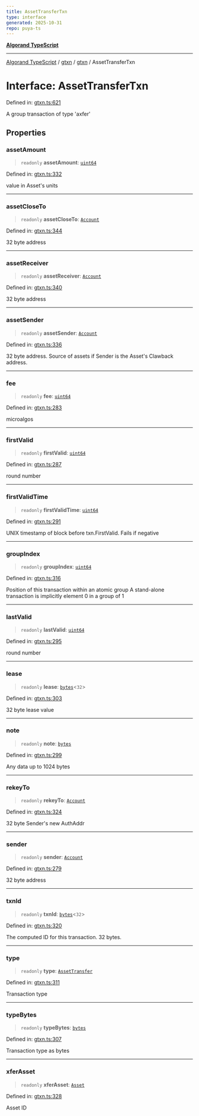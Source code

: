 ```yaml
---
title: AssetTransferTxn
type: interface
generated: 2025-10-31
repo: puya-ts
---
```

[**Algorand TypeScript**](../../../../README.md)

***

[Algorand TypeScript](../../../../modules.md) / [gtxn](../../../README.md) / [gtxn](../README.md) / AssetTransferTxn

# Interface: AssetTransferTxn

Defined in: [gtxn.ts:621](https://github.com/algorandfoundation/puya-ts/blob/main/packages/algo-ts/src/gtxn.ts#L621)

A group transaction of type 'axfer'

## Properties

### assetAmount

> `readonly` **assetAmount**: [`uint64`](../../../../index/type-aliases/uint64.md)

Defined in: [gtxn.ts:332](https://github.com/algorandfoundation/puya-ts/blob/main/packages/algo-ts/src/gtxn.ts#L332)

value in Asset's units

***

### assetCloseTo

> `readonly` **assetCloseTo**: [`Account`](../../../../index/type-aliases/Account.md)

Defined in: [gtxn.ts:344](https://github.com/algorandfoundation/puya-ts/blob/main/packages/algo-ts/src/gtxn.ts#L344)

32 byte address

***

### assetReceiver

> `readonly` **assetReceiver**: [`Account`](../../../../index/type-aliases/Account.md)

Defined in: [gtxn.ts:340](https://github.com/algorandfoundation/puya-ts/blob/main/packages/algo-ts/src/gtxn.ts#L340)

32 byte address

***

### assetSender

> `readonly` **assetSender**: [`Account`](../../../../index/type-aliases/Account.md)

Defined in: [gtxn.ts:336](https://github.com/algorandfoundation/puya-ts/blob/main/packages/algo-ts/src/gtxn.ts#L336)

32 byte address. Source of assets if Sender is the Asset's Clawback address.

***

### fee

> `readonly` **fee**: [`uint64`](../../../../index/type-aliases/uint64.md)

Defined in: [gtxn.ts:283](https://github.com/algorandfoundation/puya-ts/blob/main/packages/algo-ts/src/gtxn.ts#L283)

microalgos

***

### firstValid

> `readonly` **firstValid**: [`uint64`](../../../../index/type-aliases/uint64.md)

Defined in: [gtxn.ts:287](https://github.com/algorandfoundation/puya-ts/blob/main/packages/algo-ts/src/gtxn.ts#L287)

round number

***

### firstValidTime

> `readonly` **firstValidTime**: [`uint64`](../../../../index/type-aliases/uint64.md)

Defined in: [gtxn.ts:291](https://github.com/algorandfoundation/puya-ts/blob/main/packages/algo-ts/src/gtxn.ts#L291)

UNIX timestamp of block before txn.FirstValid. Fails if negative

***

### groupIndex

> `readonly` **groupIndex**: [`uint64`](../../../../index/type-aliases/uint64.md)

Defined in: [gtxn.ts:316](https://github.com/algorandfoundation/puya-ts/blob/main/packages/algo-ts/src/gtxn.ts#L316)

Position of this transaction within an atomic group
A stand-alone transaction is implicitly element 0 in a group of 1

***

### lastValid

> `readonly` **lastValid**: [`uint64`](../../../../index/type-aliases/uint64.md)

Defined in: [gtxn.ts:295](https://github.com/algorandfoundation/puya-ts/blob/main/packages/algo-ts/src/gtxn.ts#L295)

round number

***

### lease

> `readonly` **lease**: [`bytes`](../../../../index/type-aliases/bytes.md)\<`32`\>

Defined in: [gtxn.ts:303](https://github.com/algorandfoundation/puya-ts/blob/main/packages/algo-ts/src/gtxn.ts#L303)

32 byte lease value

***

### note

> `readonly` **note**: [`bytes`](../../../../index/type-aliases/bytes.md)

Defined in: [gtxn.ts:299](https://github.com/algorandfoundation/puya-ts/blob/main/packages/algo-ts/src/gtxn.ts#L299)

Any data up to 1024 bytes

***

### rekeyTo

> `readonly` **rekeyTo**: [`Account`](../../../../index/type-aliases/Account.md)

Defined in: [gtxn.ts:324](https://github.com/algorandfoundation/puya-ts/blob/main/packages/algo-ts/src/gtxn.ts#L324)

32 byte Sender's new AuthAddr

***

### sender

> `readonly` **sender**: [`Account`](../../../../index/type-aliases/Account.md)

Defined in: [gtxn.ts:279](https://github.com/algorandfoundation/puya-ts/blob/main/packages/algo-ts/src/gtxn.ts#L279)

32 byte address

***

### txnId

> `readonly` **txnId**: [`bytes`](../../../../index/type-aliases/bytes.md)\<`32`\>

Defined in: [gtxn.ts:320](https://github.com/algorandfoundation/puya-ts/blob/main/packages/algo-ts/src/gtxn.ts#L320)

The computed ID for this transaction. 32 bytes.

***

### type

> `readonly` **type**: [`AssetTransfer`](../../../../index/enumerations/TransactionType.md#assettransfer)

Defined in: [gtxn.ts:311](https://github.com/algorandfoundation/puya-ts/blob/main/packages/algo-ts/src/gtxn.ts#L311)

Transaction type

***

### typeBytes

> `readonly` **typeBytes**: [`bytes`](../../../../index/type-aliases/bytes.md)

Defined in: [gtxn.ts:307](https://github.com/algorandfoundation/puya-ts/blob/main/packages/algo-ts/src/gtxn.ts#L307)

Transaction type as bytes

***

### xferAsset

> `readonly` **xferAsset**: [`Asset`](../../../../index/type-aliases/Asset.md)

Defined in: [gtxn.ts:328](https://github.com/algorandfoundation/puya-ts/blob/main/packages/algo-ts/src/gtxn.ts#L328)

Asset ID
